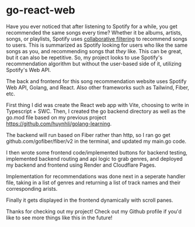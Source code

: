# go-react-web

Have you ever noticed that after listening to Spotify for a while, you get recommended the same songs every time? Whether it be albums, artists, songs, or playlists, Spotify uses [collaborative filtering](https://www.techaheadcorp.com/blog/spotify-recommendation-system/#:~:text=Instead%20of%20just%20individual%20user,deeper%20understanding%20of%20user%20preferences.) to recommend songs to users. This is summarized as Spotify looking for users who like the same songs as you, 
and recommending songs that *they* like. This can be great, but it can also be repetitive. So, my project looks to use Spotify's recommendation 
algorithm but without the user-based side of it, utilizing Spotify's Web API.

The back and frontend for this song recommendation website uses Spotify Web API, Golang, and React. Also other frameworks such as Tailwind, Fiber, etc.

First thing I did was create the React web app with Vite, choosing to write in Typescript + SWC.
Then, I created the go backend directory as well as the go.mod file based on my previous project https://github.com/huynhli/golang-learning.

The backend will run based on Fiber rather than http, so I ran go get github.com/gofiber/fiber/v2 in the terminal, and updated my main.go code.

I then wrote some frontend code/implemented buttons for backend testing, implemented backend routing and api logic to grab genres, and deployed my backend and frontend using Render and Cloudflare Pages.

Implementation for recommendations was done next in a seperate handler file, taking in a list of genres and returning a list of track names and 
their corresponding arists.

Finally it gets displayed in the frontend dynamically with scroll panes.

Thanks for checking out my project! Check out my Github profile if you'd like to see more things like this in the future!